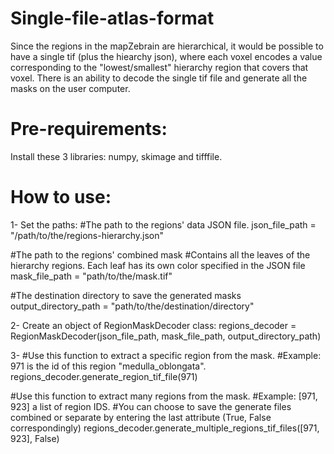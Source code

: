 # Single-file-atlas-format
Since the regions in the mapZebrain are hierarchical, it would be possible to have a single tif (plus the hiearchy json), where each voxel encodes a value corresponding to the "lowest/smallest" hierarchy region that covers that voxel. There is an ability to decode the single tif file and generate all the masks on the user computer.

# Pre-requirements:
Install these 3 libraries: numpy, skimage and tifffile.

# How to use:

1- Set the paths:
#The path to the regions' data JSON file.
json_file_path = "/path/to/the/regions-hierarchy.json"

#The path to the regions' combined mask
#Contains all the leaves of the hierarchy regions. Each leaf has its own color specified in the JSON file
mask_file_path = "path/to/the/mask.tif"

#The destination directory to save the generated masks
output_directory_path = "path/to/the/destination/directory"


2- Create an object of RegionMaskDecoder class:
regions_decoder = RegionMaskDecoder(json_file_path, mask_file_path, output_directory_path)

3- #Use this function to extract a specific region from the mask.
   #Example: 971 is the id of this region "medulla_oblongata".
   regions_decoder.generate_region_tif_file(971)
   
   #Use this function to extract many regions from the mask.
   #Example: [971, 923] a list of region IDS.
   #You can choose to save the generate files combined or separate by entering the last attribute (True, False correspondingly)
   regions_decoder.generate_multiple_regions_tif_files([971, 923], False)
